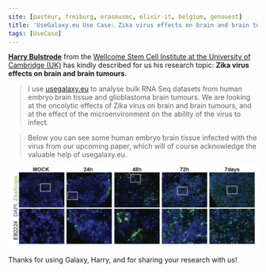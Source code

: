 ```yaml
---
site: [pasteur, freiburg, erasmusmc, elixir-it, belgium, genouest]
title: 'UseGalaxy.eu Use Case: Zika virus effects on brain and brain tumours'
tags: [UseCase]
---
```


[__Harry Bulstrode__](https://www.stemcells.cam.ac.uk/directory/harry-bulstrode) from the [Wellcome Stem Cell Institute at the University of Cambridge (UK)](https://www.stemcells.cam.ac.uk/) has kindly described for us his research topic: __Zika virus effects on brain and brain tumours__. 

> I use [usegalaxy.eu](https://usegalaxy.eu/) to analyse bulk RNA Seq datasets from human embryo brain tissue and glioblastoma brain tumours. We are looking at the oncolytic effects of Zika virus on brain and brain tumours, and at the effect of the microenvironment on the ability of the virus to infect.

> Below you can see some human embryo brain tissue infected with the virus from our upcoming paper, which will of course acknowledge the valuable help of usegalaxy.eu.

![harry-bulstrode-use-case](/assets/media/use_cases/harry-bulstrode.png)


Thanks for using Galaxy, Harry, and for sharing your research with us!